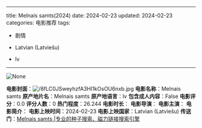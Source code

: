 
---
title: Melnais samts(2024)
date: 2024-02-23
updated: 2024-02-23
categories: 电影推荐
tags:

- 剧情

- Latvian (Latviešu)
- lv
---

<img src="https://image.tmdb.org/t/p/originalNone" alt="None" title="None">

**电影封面**：<img src="https://image.tmdb.org/t/p/w200/8fLC0JSweyhzfA3HI1kOsOU6nxb.jpg" alt="/8fLC0JSweyhzfA3HI1kOsOU6nxb.jpg" title="/8fLC0JSweyhzfA3HI1kOsOU6nxb.jpg">
**电影名称**：Melnais samts
**原产地片名**：Melnais samts
**原产地语言**：lv
**包含成人内容**：False
**电影评分**：0.0
**评分人数**：0
**热门程度**：26.244
**电影时长**：
**电影导演**：
**电影主演**：
**电影简介**：
**电影上映时间**：2024-02-23
**电影上映国家**：Latvian (Latviešu)
**传送门**：[Melnais samts |专业的种子搜索、磁力链接搜索引擎](https://movie.amd794.com:2083/?search=Melnais%20samts&ordering=&mode=match_phrase&page_size=10&page=1)

